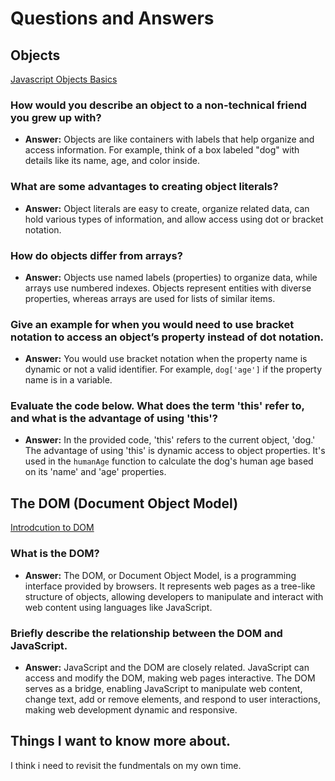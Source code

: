 # Questions and Answers

## Objects

[Javascript Objects Basics](https://developer.mozilla.org/en-US/docs/Learn/JavaScript/Objects/Basics)

### How would you describe an object to a non-technical friend you grew up with?

- **Answer:** Objects are like containers with labels that help organize and access information. For example, think of a box labeled "dog" with details like its name, age, and color inside.

### What are some advantages to creating object literals?

- **Answer:** Object literals are easy to create, organize related data, can hold various types of information, and allow access using dot or bracket notation.

### How do objects differ from arrays?

- **Answer:** Objects use named labels (properties) to organize data, while arrays use numbered indexes. Objects represent entities with diverse properties, whereas arrays are used for lists of similar items.

### Give an example for when you would need to use bracket notation to access an object’s property instead of dot notation.

- **Answer:** You would use bracket notation when the property name is dynamic or not a valid identifier. For example, `dog['age']` if the property name is in a variable.

### Evaluate the code below. What does the term 'this' refer to, and what is the advantage of using 'this'?

- **Answer:** In the provided code, 'this' refers to the current object, 'dog.' The advantage of using 'this' is dynamic access to object properties. It's used in the `humanAge` function to calculate the dog's human age based on its 'name' and 'age' properties.

## The DOM (Document Object Model)

[Introdcution to DOM](https://developer.mozilla.org/en-US/docs/Web/API/Document_Object_Model/Introduction)
### What is the DOM?

- **Answer:** The DOM, or Document Object Model, is a programming interface provided by browsers. It represents web pages as a tree-like structure of objects, allowing developers to manipulate and interact with web content using languages like JavaScript.

### Briefly describe the relationship between the DOM and JavaScript.

- **Answer:** JavaScript and the DOM are closely related. JavaScript can access and modify the DOM, making web pages interactive. The DOM serves as a bridge, enabling JavaScript to manipulate web content, change text, add or remove elements, and respond to user interactions, making web development dynamic and responsive.

## Things I want to know more about.

I think i need to revisit the fundmentals on my own time.